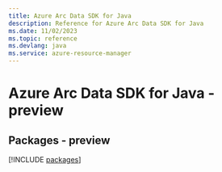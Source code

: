 ```yaml
---
title: Azure Arc Data SDK for Java
description: Reference for Azure Arc Data SDK for Java
ms.date: 11/02/2023
ms.topic: reference
ms.devlang: java
ms.service: azure-resource-manager
---
```

# Azure Arc Data SDK for Java - preview
## Packages - preview
[!INCLUDE [packages](arc-data-index.md)]
